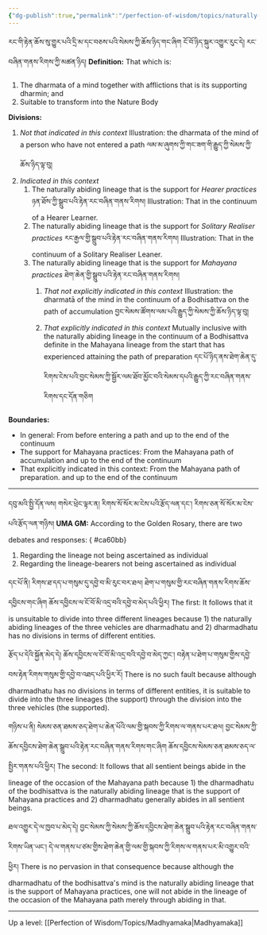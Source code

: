 ```yaml
---
{"dg-publish":true,"permalink":"/perfection-of-wisdom/topics/naturally-abiding-lineage/"}
---
```


རང་གི་རྟེན་ཆོས་སུ་གྱུར་པའི་དྲི་མ་དང་བཅས་པའི་སེམས་ཀྱི་ཆོས་ཉིད་གང་ཞིག ངོ་བོ་ཉིད་སྐུར་འགྱུར་རུང་དེ། རང་བཞིན་གནས་རིགས་ཀྱི་མཚན་ཉིད།
**Definition:** That which is:
1. The dharmata of a mind together with afflictions that is its supporting dharmin; and
2. Suitable to transform into the Nature Body

**Divisions:**
1. *Not that indicated in this context*
   Illustration: the dharmata of the mind of a person who have not entered a path
   ལམ་མ་ཞུགས་ཀྱི་གང་ཟག་གི་རྒྱུད་ཀྱི་སེམས་ཀྱི་ཆོས་ཉིད་ལྟ་བུ།
2. *Indicated in this context*
	1. The naturally abiding lineage that is the support for *Hearer practices*
	   ཉན་ཐོས་ཀྱི་སྒྲུབ་པའི་རྟེན་རང་བཞིན་གནས་རིགས།
	   Illustration: That in the continuum of a Hearer Learner.
	2. The naturally abiding lineage that is the support for *Solitary Realiser practices*
	   རང་རྒྱལ་གྱི་སྒྲུབ་པའི་རྟེན་རང་བཞིན་གནས་རིགས།
	   Illustration: That in the continuum of a Solitary Realiser Leaner.
	3. The naturally abiding lineage that is the support for *Mahayana practices*
	   ཐེག་ཆེན་གྱི་སྒྲུབ་པའི་རྟེན་རང་བཞིན་གནས་རིགས།
		1. *That not explicitly indicated in this context*
		   Illustration: the dharmatā of the mind in the continuum of a Bodhisattva on the path of accumulation བྱང་སེམས་ཚོགས་ལམ་པའི་རྒྱུད་ཀྱི་སེམས་ཀྱི་ཆོས་ཉིད་ལྟ་བུ།
		2. *That explicitly indicated in this context*
		   Mutually inclusive with the naturally abiding lineage in the continuum of a Bodhisattva definite in the Mahayana lineage from the start that has experienced attaining the path of preparation 
		   དང་པོ་ཉིད་ནས་ཐེག་ཆེན་དུ་རིགས་ངེས་པའི་བྱང་སེམས་ཀྱི་སྦྱོར་ལམ་ཐོབ་མྱོང་བའི་སེམས་དཔའི་རྒྱུད་ཀྱི་རང་བཞིན་གནས་རིགས་དང་དོན་གཅིག

**Boundaries:**
- In general: From before entering a path and up to the end of the continuum
- The support for Mahayana practices: From the Mahayana path of accumulation and up to the end of the continuum
- That explicitly indicated in this context: From the Mahayana path of preparation. and up to the end of the continuum

---
དབུ་མའི་སྤྱི་དོན་ལས། གསེར་ཕྲེང་ལྟར་ན། རིགས་སོ་སོར་མ་ངེས་པའི་རྩོད་ལན་དང་། རིགས་ཅན་སོ་སོར་མ་ངེས་པའི་རྩོད་ལན་གཉིས།
**UMA GM:** According to the Golden Rosary, there are two debates and responses:
{ #ca60bb}

1. Regarding the lineage not being ascertained as individual
2. Regarding the lineage-bearers not being ascertained as individual

དང་པོ་ནི། རིགས་ཐ་དད་པ་གསུམ་དུ་དབྱེ་བ་མི་རུང་བར་ཐལ། ཐེག་པ་གསུམ་གྱི་རང་བཞིན་གནས་རིགས་ཆོས་དབྱིངས་གང་ཞིག 
ཆོས་དབྱིངས་ལ་ངོ་བོ་མི་འདྲ་བའི་དབྱེ་བ་མེད་པའི་ཕྱིར།
The first: It follows that it is unsuitable to divide into three different lineages because 1) the naturally abiding lineages of the three vehicles are dharmadhatu and 2) dharmadhatu has no divisions in terms of different entities.

རྩོད་པ་དེའི་སྐྱོན་མེད་དེ། ཆོས་དབྱིངས་ལ་ངོ་བོ་མི་འདྲ་བའི་དབྱེ་བ་མེད་ཀྱང་། བརྟེན་པ་ཐེག་པ་གསུམ་གྱིས་དབྱེ་བས་རྟེན་རིགས་གསུམ་གྱི་དབྱེ་བ་འཐད་པའི་ཕྱིར་རོ།
There is no such fault because although dharmadhatu has no divisions in terms of different entities, it is suitable to divide into the three lineages (the support) through the division into the three vehicles (the supported).

གཉིས་པ་ནི། སེམས་ཅན་ཐམས་ཅད་ཐེག་པ་ཆེན་པོའི་ལམ་གྱི་སྐབས་ཀྱི་རིགས་ལ་གནས་པར་ཐལ། 
བྱང་སེམས་ཀྱི་ཆོས་དབྱིངས་ཐེག་ཆེན་སྒྲུབ་པའི་རྟེན་རང་བཞིན་གནས་རིགས་གང་ཞིག ཆོས་དབྱིངས་སེམས་ཅན་ཐམས་ཅད་ལ་སྤྱིར་གནས་པའི་ཕྱིར།
The second: It follows that all sentient beings abide in the lineage of the occasion of the Mahayana path because 1) the dharmadhatu of the bodhisattva is the naturally abiding lineage that is the support of Mahayana practices and 2) dharmadhatu generally abides in all sentient beings.

ཐལ་འགྱུར་དེ་ལ་ཁྱབ་པ་མེད་དེ། བྱང་སེམས་ཀྱི་སེམས་ཀྱི་ཆོས་དབྱིངས་ཐེག་ཆེན་སྒྲུབ་པའི་རྟེན་རང་བཞིན་གནས་རིགས་ཡིན་ཡང་། 
དེ་ལ་གནས་པ་ཙམ་གྱིས་ཐེག་ཆེན་གྱི་ལམ་གྱི་སྐབས་ཀྱི་རིགས་ལ་གནས་པར་མི་འགྱུར་བའི་ཕྱིར།
There is no pervasion in that consequence because although the dharmadhatu of the bodhisattva's mind is the naturally abiding lineage that is the support of Mahayana practices, one will not abide in the lineage of the occasion of the Mahayana path merely through abiding in that.

---
Up a level: [[Perfection of Wisdom/Topics/Madhyamaka\|Madhyamaka]]